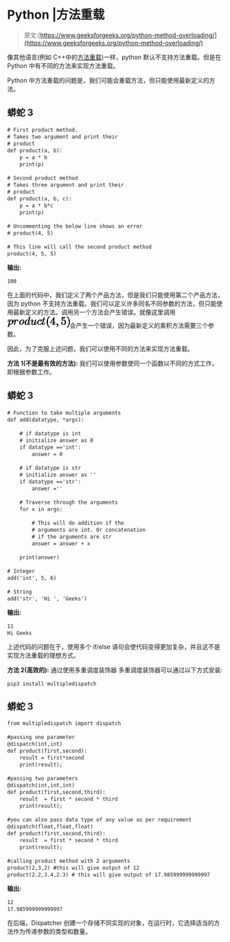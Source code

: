 # Python |方法重载

> 原文:[https://www.geeksforgeeks.org/python-method-overloading/](https://www.geeksforgeeks.org/python-method-overloading/)

像其他语言(例如 C++中的[方法重载](https://www.geeksforgeeks.org/function-overloading-c/))一样，python 默认不支持方法重载。但是在 Python 中有不同的方法来实现方法重载。

Python 中方法重载的问题是，我们可能会重载方法，但只能使用最新定义的方法。

## 蟒蛇 3

```
# First product method.
# Takes two argument and print their
# product
def product(a, b):
    p = a * b
    print(p)

# Second product method
# Takes three argument and print their
# product
def product(a, b, c):
    p = a * b*c
    print(p)

# Uncommenting the below line shows an error    
# product(4, 5)

# This line will call the second product method
product(4, 5, 5)
```

**输出:**

```
100
```

在上面的代码中，我们定义了两个产品方法，但是我们只能使用第二个产品方法，因为 python 不支持方法重载。我们可以定义许多同名不同参数的方法，但只能使用最新定义的方法。调用另一个方法会产生错误。就像这里调用![product(4, 5)    ](img/dd54ec4b865e84cd07018e176dd7dd4e.png "Rendered by QuickLaTeX.com")会产生一个错误，因为最新定义的乘积方法需要三个参数。

因此，为了克服上述问题，我们可以使用不同的方法来实现方法重载。

**方法 1(不是最有效的方法):**
我们可以使用参数使同一个函数以不同的方式工作，即根据参数工作。

## 蟒蛇 3

```
# Function to take multiple arguments
def add(datatype, *args):

    # if datatype is int
    # initialize answer as 0
    if datatype =='int':
        answer = 0

    # if datatype is str
    # initialize answer as ''
    if datatype =='str':
        answer =''

    # Traverse through the arguments
    for x in args:

        # This will do addition if the 
        # arguments are int. Or concatenation 
        # if the arguments are str
        answer = answer + x

    print(answer)

# Integer
add('int', 5, 6)

# String
add('str', 'Hi ', 'Geeks')
```

**输出:**

```
11
Hi Geeks
```

上述代码的问题在于，使用多个 if/else 语句会使代码变得更加复杂，并且这不是实现方法重载的理想方式。

**方法 2(高效的):**
通过使用多重调度装饰器
多重调度装饰器可以通过以下方式安装:

```
pip3 install multipledispatch
```

## 蟒蛇 3

```
from multipledispatch import dispatch

#passing one parameter
@dispatch(int,int)
def product(first,second):
    result = first*second
    print(result);

#passing two parameters
@dispatch(int,int,int)
def product(first,second,third):
    result  = first * second * third
    print(result);

#you can also pass data type of any value as per requirement
@dispatch(float,float,float)
def product(first,second,third):
    result  = first * second * third
    print(result);

#calling product method with 2 arguments
product(2,3,2) #this will give output of 12
product(2.2,3.4,2.3) # this will give output of 17.985999999999997
```

**输出:**

```
12
17.985999999999997
```

在后端，Dispatcher 创建一个存储不同实现的对象，在运行时，它选择适当的方法作为传递参数的类型和数量。